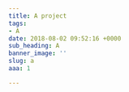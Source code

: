 ```yaml
---
title: A project
tags:
- A
date: 2018-08-02 09:52:16 +0000
sub_heading: A
banner_image: ''
slug: a
aaa: 1

---
```

